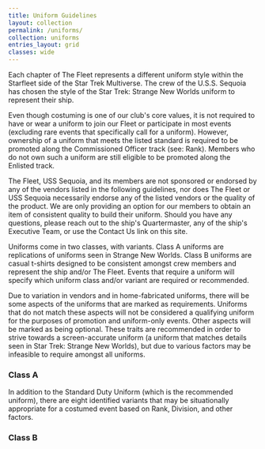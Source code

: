 ```yaml
---
title: Uniform Guidelines
layout: collection
permalink: /uniforms/
collection: uniforms
entries_layout: grid
classes: wide
---
```


Each chapter of The Fleet represents a different uniform style within the Starfleet side of the Star Trek Multiverse. The crew of the U.S.S. Sequoia has chosen the style of the Star Trek: Strange New Worlds uniform to represent their ship. 

Even though costuming is one of our club's core values, it is not required to have or wear a uniform to join our Fleet or participate in most events (excluding rare events that specifically call for a uniform). However, ownership of a uniform that meets the listed standard is required to be promoted along the Commissioned Officer track (see: Rank). Members who do not own such a uniform are still eligible to be promoted along the Enlisted track.

The Fleet, USS Sequoia, and its members are not sponsored or endorsed by any of the vendors listed in the following guidelines, nor does The Fleet or USS Sequoia necessarily endorse any of the listed vendors or the quality of the product.  We are only providing an option for our members to obtain an item of consistent quality to build their uniform.  Should you have any questions, please reach out to the ship's Quartermaster, any of the ship's Executive Team, or use the Contact Us link on this site.

Uniforms come in two classes, with variants. Class A uniforms are replications of uniforms seen in Strange New Worlds. Class B uniforms are casual t-shirts designed to be consistent amongst crew members and represent the ship and/or The Fleet. Events that require a uniform will specify which uniform class and/or variant are required or recommended.

Due to variation in vendors and in home-fabricated uniforms, there will be some aspects of the uniforms that are marked as requirements. Uniforms that do not match these aspects will not be considered a qualifying uniform for the purposes of promotion and uniform-only events. Other aspects will be marked as being optional. These traits are recommended in order to strive towards a screen-accurate uniform (a uniform that matches details seen in Star Trek: Strange New Worlds), but due to various factors may be infeasible to require amongst all uniforms.

### Class A 
In addition to the Standard Duty Uniform (which is the recommended uniform), there are eight identified variants that may be situationally appropriate for a costumed event based on Rank, Division, and other factors.

### Class B
